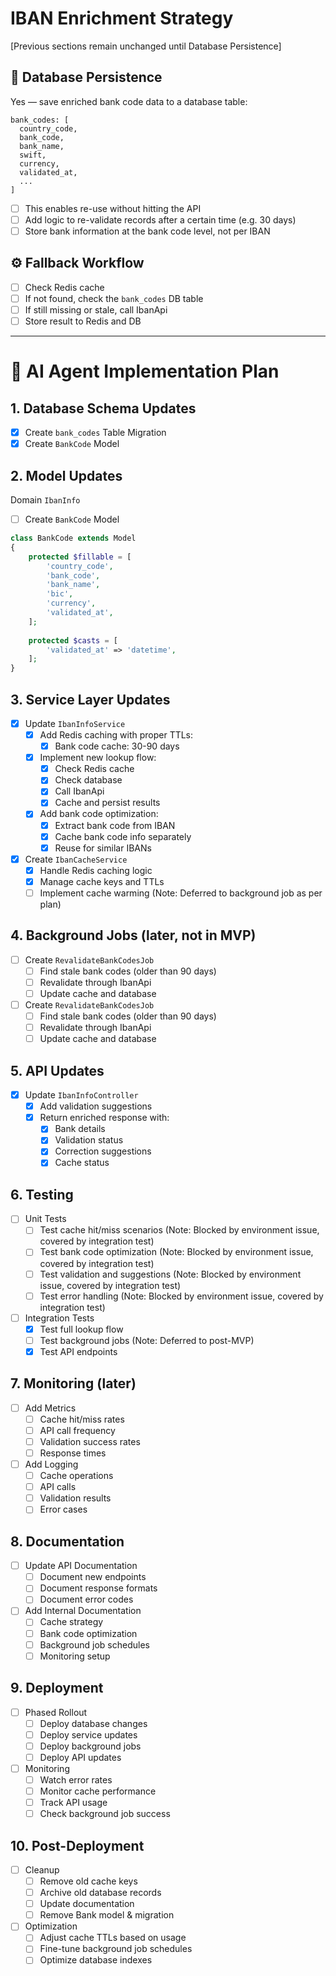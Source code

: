 # IBAN Enrichment Strategy

[Previous sections remain unchanged until Database Persistence]

## 💾 Database Persistence

Yes — save enriched bank code data to a database table:

```plaintext
bank_codes: [
  country_code,
  bank_code,
  bank_name,
  swift,
  currency,
  validated_at,
  ...
]
```

- [ ] This enables re-use without hitting the API
- [ ] Add logic to re-validate records after a certain time (e.g. 30 days)
- [ ] Store bank information at the bank code level, not per IBAN

## ⚙️ Fallback Workflow

- [ ] Check Redis cache
- [ ] If not found, check the `bank_codes` DB table
- [ ] If still missing or stale, call IbanApi
- [ ] Store result to Redis and DB

---

# 🤖 AI Agent Implementation Plan

## 1. Database Schema Updates

- [x] Create `bank_codes` Table Migration
- [x] Create `BankCode` Model

## 2. Model Updates

Domain `IbanInfo`

- [ ] Create `BankCode` Model
```php
class BankCode extends Model
{
    protected $fillable = [
        'country_code',
        'bank_code',
        'bank_name',
        'bic',
        'currency',
        'validated_at',
    ];
    
    protected $casts = [
        'validated_at' => 'datetime',
    ];
}
```

## 3. Service Layer Updates

- [x] Update `IbanInfoService`
  - [x] Add Redis caching with proper TTLs:
    - [x] Bank code cache: 30-90 days
  - [x] Implement new lookup flow:
    - [x] Check Redis cache
    - [x] Check database
    - [x] Call IbanApi
    - [x] Cache and persist results
  - [x] Add bank code optimization:
    - [x] Extract bank code from IBAN
    - [x] Cache bank code info separately
    - [x] Reuse for similar IBANs

- [x] Create `IbanCacheService`
  - [x] Handle Redis caching logic
  - [x] Manage cache keys and TTLs
  - [ ] Implement cache warming (Note: Deferred to background job as per plan)

## 4. Background Jobs (later, not in MVP)

- [ ] Create `RevalidateBankCodesJob`
  - [ ] Find stale bank codes (older than 90 days)
  - [ ] Revalidate through IbanApi
  - [ ] Update cache and database

- [ ] Create `RevalidateBankCodesJob`
  - [ ] Find stale bank codes (older than 90 days)
  - [ ] Revalidate through IbanApi
  - [ ] Update cache and database

## 5. API Updates

- [x] Update `IbanInfoController`
  - [x] Add validation suggestions
  - [x] Return enriched response with:
    - [x] Bank details
    - [x] Validation status
    - [x] Correction suggestions
    - [x] Cache status

## 6. Testing

- [ ] Unit Tests
  - [ ] Test cache hit/miss scenarios (Note: Blocked by environment issue, covered by integration test)
  - [ ] Test bank code optimization (Note: Blocked by environment issue, covered by integration test)
  - [ ] Test validation and suggestions (Note: Blocked by environment issue, covered by integration test)
  - [ ] Test error handling (Note: Blocked by environment issue, covered by integration test)

- [ ] Integration Tests
  - [x] Test full lookup flow
  - [ ] Test background jobs (Note: Deferred to post-MVP)
  - [x] Test API endpoints

## 7. Monitoring (later)

- [ ] Add Metrics
  - [ ] Cache hit/miss rates
  - [ ] API call frequency
  - [ ] Validation success rates
  - [ ] Response times

- [ ] Add Logging
  - [ ] Cache operations
  - [ ] API calls
  - [ ] Validation results
  - [ ] Error cases

## 8. Documentation

- [ ] Update API Documentation
  - [ ] Document new endpoints
  - [ ] Document response formats
  - [ ] Document error codes

- [ ] Add Internal Documentation
  - [ ] Cache strategy
  - [ ] Bank code optimization
  - [ ] Background job schedules
  - [ ] Monitoring setup

## 9. Deployment

- [ ] Phased Rollout
  - [ ] Deploy database changes
  - [ ] Deploy service updates
  - [ ] Deploy background jobs
  - [ ] Deploy API updates

- [ ] Monitoring
  - [ ] Watch error rates
  - [ ] Monitor cache performance
  - [ ] Track API usage
  - [ ] Check background job success

## 10. Post-Deployment

- [ ] Cleanup
  - [ ] Remove old cache keys
  - [ ] Archive old database records
  - [ ] Update documentation
  - [ ] Remove Bank model & migration

- [ ] Optimization
  - [ ] Adjust cache TTLs based on usage
  - [ ] Fine-tune background job schedules
  - [ ] Optimize database indexes

